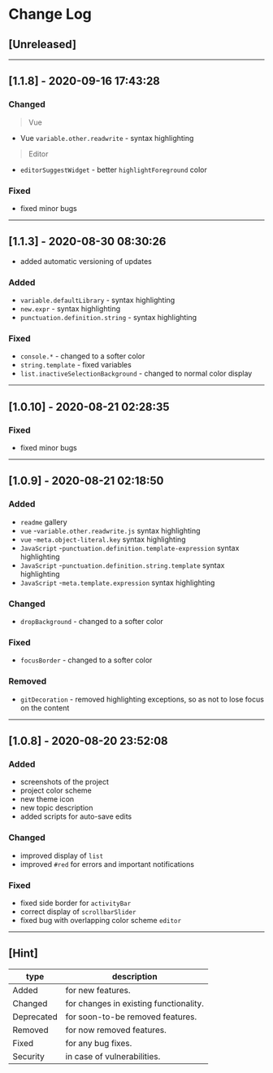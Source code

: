 # Change Log

## [Unreleased]

---

## [1.1.8] - 2020-09-16 17:43:28

### Changed

> Vue

- Vue `variable.other.readwrite` - syntax highlighting

> Editor

- `editorSuggestWidget` - better `highlightForeground` color

### Fixed

- fixed minor bugs

---

## [1.1.3] - 2020-08-30 08:30:26

- added automatic versioning of updates

### Added

- `variable.defaultLibrary` - syntax highlighting
- `new.expr` - syntax highlighting
- `punctuation.definition.string` - syntax highlighting

### Fixed

- `console.*` - changed to a softer color
- `string.template` - fixed variables
- `list.inactiveSelectionBackground` - changed to normal color display

---

## [1.0.10] - 2020-08-21 02:28:35

### Fixed

- fixed minor bugs

---

## [1.0.9] - 2020-08-21 02:18:50

### Added

- `readme` gallery
- `vue` -`variable.other.readwrite.js` syntax highlighting
- `vue` -`meta.object-literal.key` syntax highlighting
- `JavaScript` -`punctuation.definition.template-expression` syntax highlighting
- `JavaScript` -`punctuation.definition.string.template` syntax highlighting
- `JavaScript` -`meta.template.expression` syntax highlighting

### Changed

- `dropBackground` - changed to a softer color

### Fixed

- `focusBorder` - changed to a softer color

### Removed

- `gitDecoration` - removed highlighting exceptions, so as not to lose focus on the content

---

## [1.0.8] - 2020-08-20 23:52:08

### Added

- screenshots of the project
- project color scheme
- new theme icon
- new topic description
- added scripts for auto-save edits

### Changed

- improved display of `list`
- improved `#red` for errors and important notifications

### Fixed

- fixed side border for `activityBar`
- correct display of `scrollbarSlider`
- fixed bug with overlapping color scheme `editor`

---

## [Hint]

| type       | description                            |
| ---------- | -------------------------------------- |
| Added      | for new features.                      |
| Changed    | for changes in existing functionality. |
| Deprecated | for soon-to-be removed features.       |
| Removed    | for now removed features.              |
| Fixed      | for any bug fixes.                     |
| Security   | in case of vulnerabilities.            |
